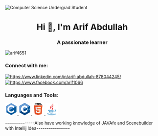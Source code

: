 ![                    Computer Science Undergrad Student](https://media.licdn.com/dms/image/D5616AQGKFdL13HUxTw/profile-displaybackgroundimage-shrink_350_1400/0/1683565346931?e=1709769600&v=beta&t=A3Jd6hKOetP9CwUW7D0gXnwFYPlCsF-Alvx6vbi__sA)
<h1 align="center">Hi 👋, I'm Arif Abdullah</h1>
<h3 align="center">A passionate learner</h3>

<p align="left"> <img src="https://komarev.com/ghpvc/?username=arif4651&label=Profile%20views&color=0e75b6&style=flat" alt="arif4651" /> </p>

<h3 align="left">Connect with me:</h3>
<p align="left">
<a href="https://linkedin.com/in/arif-abdullah-878044245/" target="blank"><img align="center" src="https://raw.githubusercontent.com/rahuldkjain/github-profile-readme-generator/master/src/images/icons/Social/linked-in-alt.svg" alt="https://www.linkedin.com/in/arif-abdullah-878044245/" height="30" width="40" /></a>
<a href="https://fb.com/arif1066" target="blank"><img align="center" src="https://raw.githubusercontent.com/rahuldkjain/github-profile-readme-generator/master/src/images/icons/Social/facebook.svg" alt="https://www.facebook.com/arif1066" height="30" width="40" /></a>
</p>

<h3 align="left">Languages and Tools:</h3>
<p align="left"> <a href="https://www.cprogramming.com/" target="_blank" rel="noreferrer"> <img src="https://raw.githubusercontent.com/devicons/devicon/master/icons/c/c-original.svg" alt="c" width="40" height="40"/> </a> <a href="https://www.w3schools.com/cpp/" target="_blank" rel="noreferrer"> <img src="https://raw.githubusercontent.com/devicons/devicon/master/icons/cplusplus/cplusplus-original.svg" alt="cplusplus" width="40" height="40"/> </a> <a href="https://www.w3.org/html/" target="_blank" rel="noreferrer"> <img src="https://raw.githubusercontent.com/devicons/devicon/master/icons/html5/html5-original-wordmark.svg" alt="html5" width="40" height="40"/> </a> <a href="https://www.java.com" target="_blank" rel="noreferrer"> <img src="https://raw.githubusercontent.com/devicons/devicon/master/icons/java/java-original.svg" alt="java" width="40" height="40"/> </a> </p>
 ---------------Also have working knowledge of JAVAfx and Scenebuilder with Intellij Idea-----------------
